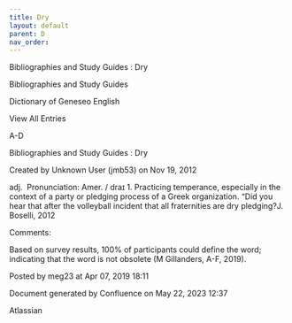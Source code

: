 ```yaml
---
title: Dry
layout: default
parent: D
nav_order:
---
```


Bibliographies and Study Guides : Dry

Bibliographies and Study Guides

Dictionary of Geneseo English

View All Entries

A-D

Bibliographies and Study Guides : Dry

Created by  Unknown User (jmb53) on Nov 19, 2012

adj.  Pronunciation: Amer. / draɪ 1. Practicing temperance, especially in the context of a party or pledging process of a Greek organization. “Did you hear that after the volleyball incident that all fraternities are dry pledging?J. Boselli, 2012

Comments:

Based on survey results, 100% of participants could define the word; indicating that the word is not obsolete (M Gillanders, A-F, 2019).

Posted by meg23 at Apr 07, 2019 18:11

Document generated by Confluence on May 22, 2023 12:37

Atlassian
